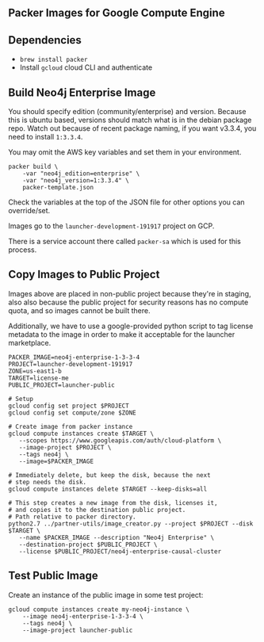 ## Packer Images for Google Compute Engine
  
## Dependencies

* `brew install packer`
* Install `gcloud` cloud CLI and authenticate

## Build Neo4j Enterprise Image

You should specify edition (community/enterprise) and version.  Because this is ubuntu based,
versions should match what is in the debian package repo.  Watch out because of recent
package naming, if you want v3.3.4, you need to install `1:3.3.4`.

You may omit the AWS key variables and set them in your environment.

```
packer build \
    -var "neo4j_edition=enterprise" \
    -var "neo4j_version=1:3.3.4" \
    packer-template.json
```

Check the variables at the top of the JSON file for other options you can override/set.

Images go to the `launcher-development-191917` project on GCP.

There is a service account there called `packer-sa` which is used
for this process.

## Copy Images to Public Project

Images above are placed in non-public project because they're in staging, also also because the public project for security reasons has no compute quota, and so images cannot be built there.

Additionally, we have to use a google-provided python script to tag
license metadata to the image in order to make it acceptable for the
launcher marketplace.

```
PACKER_IMAGE=neo4j-enterprise-1-3-3-4
PROJECT=launcher-development-191917
ZONE=us-east1-b
TARGET=license-me
PUBLIC_PROJECT=launcher-public

# Setup
gcloud config set project $PROJECT
gcloud config set compute/zone $ZONE

# Create image from packer instance
gcloud compute instances create $TARGET \
   --scopes https://www.googleapis.com/auth/cloud-platform \
   --image-project $PROJECT \
   --tags neo4j \
   --image=$PACKER_IMAGE

# Immediately delete, but keep the disk, because the next
# step needs the disk.
gcloud compute instances delete $TARGET --keep-disks=all

# This step creates a new image from the disk, licenses it,
# and copies it to the destination public project.
# Path relative to packer directory.
python2.7 ../partner-utils/image_creator.py --project $PROJECT --disk $TARGET \
   --name $PACKER_IMAGE --description "Neo4j Enterprise" \
   --destination-project $PUBLIC_PROJECT \
   --license $PUBLIC_PROJECT/neo4j-enterprise-causal-cluster
```

## Test Public Image

Create an instance of the public image in some test project:

```
gcloud compute instances create my-neo4j-instance \
    --image neo4j-enterprise-1-3-3-4 \
    --tags neo4j \
    --image-project launcher-public
```